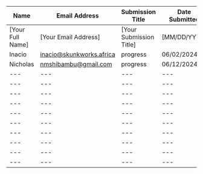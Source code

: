 | Name | Email Address | Submission Title | Date Submitted |
| --- | --- | --- | --- |
| [Your Full Name] | [Your Email Address] | [Your Submission Title] | [MM/DD/YYYY] |
| Inacio            | inacio@skunkworks.africa | progress           | 06/02/2024  |
| Nicholas          | nmshibambu@gmail.com     | progress           | 06/12/2024  |
| --- | --- | --- | --- |
| --- | --- | --- | --- |
| --- | --- | --- | --- |
| --- | --- | --- | --- |
| --- | --- | --- | --- |
| --- | --- | --- | --- |
| --- | --- | --- | --- |
| --- | --- | --- | --- |
| --- | --- | --- | --- |
| --- | --- | --- | --- |
